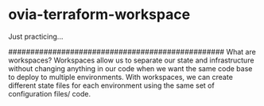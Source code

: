 # ovia-terraform-workspace
Just practicing...

#################################################
What are workspaces?
Workspaces allow us to separate our state and infrastructure without changing anything in our code 
when we want the same code base to deploy to multiple environments.
With workspaces, we can create different state files for each environment using the same set of 
configuration files/ code.
